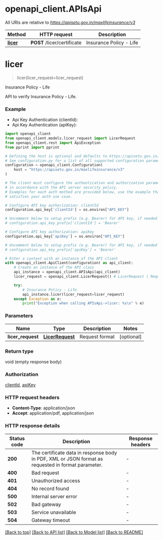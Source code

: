 # openapi_client.APIsApi

All URIs are relative to *https://apisetu.gov.in/maxlifeinsurance/v3*

Method | HTTP request | Description
------------- | ------------- | -------------
[**licer**](APIsApi.md#licer) | **POST** /licer/certificate | Insurance Policy - Life


# **licer**
> licer(licer_request=licer_request)

Insurance Policy - Life

API to verify Insurance Policy - Life.

### Example

* Api Key Authentication (clientId):
* Api Key Authentication (apiKey):

```python
import openapi_client
from openapi_client.models.licer_request import LicerRequest
from openapi_client.rest import ApiException
from pprint import pprint

# Defining the host is optional and defaults to https://apisetu.gov.in/maxlifeinsurance/v3
# See configuration.py for a list of all supported configuration parameters.
configuration = openapi_client.Configuration(
    host = "https://apisetu.gov.in/maxlifeinsurance/v3"
)

# The client must configure the authentication and authorization parameters
# in accordance with the API server security policy.
# Examples for each auth method are provided below, use the example that
# satisfies your auth use case.

# Configure API key authorization: clientId
configuration.api_key['clientId'] = os.environ["API_KEY"]

# Uncomment below to setup prefix (e.g. Bearer) for API key, if needed
# configuration.api_key_prefix['clientId'] = 'Bearer'

# Configure API key authorization: apiKey
configuration.api_key['apiKey'] = os.environ["API_KEY"]

# Uncomment below to setup prefix (e.g. Bearer) for API key, if needed
# configuration.api_key_prefix['apiKey'] = 'Bearer'

# Enter a context with an instance of the API client
with openapi_client.ApiClient(configuration) as api_client:
    # Create an instance of the API class
    api_instance = openapi_client.APIsApi(api_client)
    licer_request = openapi_client.LicerRequest() # LicerRequest | Request format (optional)

    try:
        # Insurance Policy - Life
        api_instance.licer(licer_request=licer_request)
    except Exception as e:
        print("Exception when calling APIsApi->licer: %s\n" % e)
```



### Parameters


Name | Type | Description  | Notes
------------- | ------------- | ------------- | -------------
 **licer_request** | [**LicerRequest**](LicerRequest.md)| Request format | [optional] 

### Return type

void (empty response body)

### Authorization

[clientId](../README.md#clientId), [apiKey](../README.md#apiKey)

### HTTP request headers

 - **Content-Type**: application/json
 - **Accept**: application/pdf, application/json

### HTTP response details

| Status code | Description | Response headers |
|-------------|-------------|------------------|
**200** | The certificate data in response body in PDF, XML or JSON format as requested in format parameter. |  -  |
**400** | Bad request |  -  |
**401** | Unauthorized access |  -  |
**404** | No record found |  -  |
**500** | Internal server error |  -  |
**502** | Bad gateway |  -  |
**503** | Service unavailable |  -  |
**504** | Gateway timeout |  -  |

[[Back to top]](#) [[Back to API list]](../README.md#documentation-for-api-endpoints) [[Back to Model list]](../README.md#documentation-for-models) [[Back to README]](../README.md)

